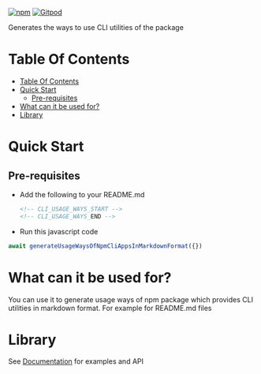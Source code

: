 [![npm](https://img.shields.io/npm/v/@freephoenix888/generate-usage-ways-of-npm-cli-apps-in-markdown-format.svg)](https://www.npmjs.com/package/@freephoenix888/generate-usage-ways-of-npm-cli-apps-in-markdown-format)
[![Gitpod](https://img.shields.io/badge/Gitpod-ready--to--code-blue?logo=gitpod)](https://gitpod.io/#https://github.com/freephoenix888/generate-usage-ways-of-npm-cli-apps-in-markdown-format) 

Generates the ways to use CLI utilities of the package

# Table Of Contents
<!-- Do not remove these comments because they are used for automatic generation -->
<!-- TABLE_OF_CONTENTS_START -->
- [Table Of Contents](#table-of-contents)
- [Quick Start](#quick-start)
  - [Pre-requisites](#pre-requisites)
- [What can it be used for?](#what-can-it-be-used-for)
- [Library](#library)

<!-- TABLE_OF_CONTENTS_END -->

# Quick Start
## Pre-requisites
- Add the following to your README.md
  ```markdown
  <!-- CLI_USAGE_WAYS_START -->
  <!-- CLI_USAGE_WAYS_END -->
  ```
- Run this javascript code
```javascript
await generateUsageWaysOfNpmCliAppsInMarkdownFormat({})
```

# What can it be used for?
You can use it to generate usage ways of npm package which provides CLI utilities in markdown format. For example for README.md files




# Library
See [Documentation] for examples and API 


[Documentation]: https://freephoenix888.github.io/generate-usage-ways-of-npm-cli-apps-in-markdown-format/
